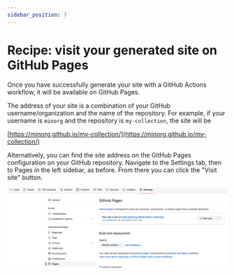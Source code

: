 ```yaml
---
sidebar_position: 7
---
```


# Recipe: visit your generated site on GitHub Pages

Once you have successfully generate your site with a GitHub Actions workflow, it will be available on GitHub Pages.

The address of your site is a combination of your GitHub username/organization and the name of the repository. For example, if your username is `minorg` and the repository is `my-collection`, the site will be

[https://minorg.github.io/my-collection/](https://minorg.github.io/my-collection/)

Alternatively, you can find the site address on the GitHub Pages configuration on your GitHub repository. Navigate to the Settings tab, then to Pages in the left sidebar, as before. From there you can click the "Visit site" button.

![Screenshot of a successfully-configured, live GitHub Pages](visit-github-pages.png)
